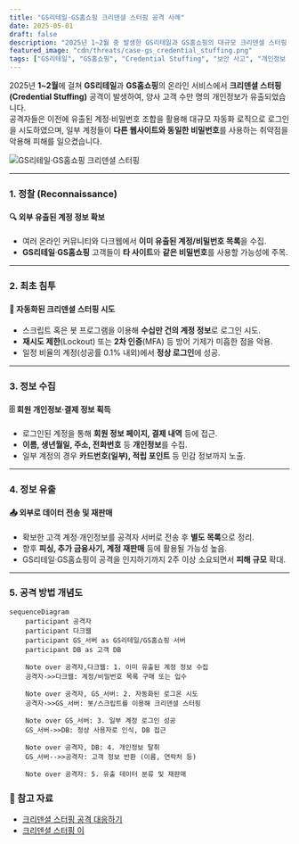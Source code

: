 ```yaml
---
title: "GS리테일·GS홈쇼핑 크리덴셜 스터핑 공격 사례"
date: 2025-05-01
draft: false
description: "2025년 1~2월 중 발생한 GS리테일과 GS홈쇼핑의 대규모 크리덴셜 스터핑 공격 개요와 공격 방식을 살펴봅니다."
featured_image: "cdn/threats/case-gs_credential_stuffing.png"
tags: ["GS리테일", "GS홈쇼핑", "Credential Stuffing", "보안 사고", "개인정보 유출", "웹 보안"]
---
```


2025년 **1~2월**에 걸쳐 **GS리테일**과 **GS홈쇼핑**의 온라인 서비스에서 **크리덴셜 스터핑(Credential Stuffing)** 공격이 발생하여, 양사 고객 수만 명의 개인정보가 유출되었습니다.  
공격자들은 이전에 유출된 계정·비밀번호 조합을 활용해 대규모 자동화 로직으로 로그인을 시도하였으며, 일부 계정들이 **다른 웹사이트와 동일한 비밀번호**를 사용하는 취약점을 악용해 피해를 일으켰습니다.

![GS리테일·GS홈쇼핑 크리덴셜 스터핑](https://blog.plura.io/cdn/threats/case-gs_credential_stuffing.png)

<!--more-->
---

### 1. **정찰 (Reconnaissance)**
#### 🔍 **외부 유출된 계정 정보 확보**
- 여러 온라인 커뮤니티와 다크웹에서 **이미 유출된 계정/비밀번호 목록**을 수집.
- **GS리테일**·**GS홈쇼핑** 고객들이 **타 사이트**와 **같은 비밀번호**를 사용할 가능성에 주목.

---

### 2. **최초 침투**
#### 🚨 **자동화된 크리덴셜 스터핑 시도**
- 스크립트 혹은 봇 프로그램을 이용해 **수십만 건의 계정 정보**로 로그인 시도.
- **재시도 제한**(Lockout) 또는 **2차 인증**(MFA) 등 방어 기제가 미흡한 점을 악용.
- 일정 비율의 계정(성공률 0.1% 내외)에서 **정상 로그인**에 성공.

---

### 3. **정보 수집**
#### 🗄️ **회원 개인정보·결제 정보 획득**
- 로그인된 계정을 통해 **회원 정보 페이지, 결제 내역** 등에 접근.
- **이름, 생년월일, 주소, 전화번호** 등 **개인정보**를 수집.
- 일부 계정의 경우 **카드번호(일부), 적립 포인트** 등 민감 정보까지 노출.

---

### 4. **정보 유출**
#### 📤 **외부로 데이터 전송 및 재판매**
- 확보한 고객 계정·개인정보를 공격자 서버로 전송 후 **별도 목록**으로 정리.
- 향후 **피싱, 추가 금융사기, 계정 재판매** 등에 활용될 가능성 높음.
- GS리테일·GS홈쇼핑이 공격을 인지하기까지 2주 이상 소요되면서 **피해 규모** 확대.

---

### 5. **공격 방법 개념도**

```mermaid
sequenceDiagram
    participant 공격자
    participant 다크웹
    participant GS_서버 as GS리테일/GS홈쇼핑 서버
    participant DB as 고객 DB

    Note over 공격자,다크웹: 1. 이미 유출된 계정 정보 수집
    공격자->>다크웹: 계정/비밀번호 목록 구매 또는 입수

    Note over 공격자, GS_서버: 2. 자동화된 로그온 시도
    공격자->>GS_서버: 봇/스크립트를 이용해 크리덴셜 스터핑

    Note over GS_서버: 3. 일부 계정 로그인 성공
    GS_서버->>DB: 정상 사용자로 인식, DB 접근

    Note over 공격자, DB: 4. 개인정보 탈취
    GS_서버-->>공격자: 고객 정보 반환 (이름, 연락처 등)

    Note over 공격자: 5. 유출 데이터 분류 및 재판매
````

### 📑 참고 자료

- [크리덴셜 스터핑 공격 대응하기](https://blog.plura.io/ko/respond/credential-stuffing-countermeasures/)  
- [크리덴셜 스터핑 이](https://blog.plura.io/ko/respond/credential_stuffing/)


